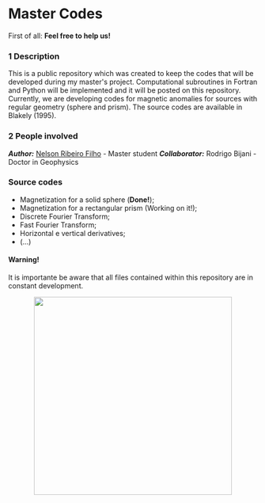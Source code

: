 # Master Codes


First of all: **Feel free to help us!**


### 1 Description
This is a public repository which was created to keep the codes that will be developed during my master's project. Computational subroutines in Fortran and Python will be implemented and it will be posted on this repository. Currently, we are developing codes for magnetic anomalies for sources with regular geometry (sphere and prism). The source codes are available in Blakely (1995).


### 2 People involved

***Author:*** [Nelson Ribeiro Filho](http://lattes.cnpq.br/1419249921258591) - Master student
***Collaborator:*** Rodrigo Bijani - Doctor in Geophysics


### Source codes 
* Magnetization for a solid sphere (**Done!**);
* Magnetization for a rectangular prism (Working on it!);
* Discrete Fourier Transform;
* Fast Fourier Transform;
* Horizontal e vertical derivatives;
* (...)


#### Warning!
It is importante be aware that all files contained within this repository are in constant development.


<p align="center">
  <img height="400" src="https://www.whiteheatdesign.co.uk/wp-content/uploads/working-on-it-large.jpg" />
</p>
